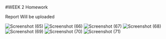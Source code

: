 #WEEK 2 Homework

Report Will be uploaded

![Screenshot (65)](https://user-images.githubusercontent.com/76596011/223251385-310d4d64-3bf0-4fa0-a706-1b3f200ecdf7.png)
![Screenshot (66)](https://user-images.githubusercontent.com/76596011/223251406-52491f88-0e17-492a-ae1b-4775a9dbd330.png)
![Screenshot (67)](https://user-images.githubusercontent.com/76596011/223251418-cd442057-26da-4189-aa25-f58f02cc45cc.png)
![Screenshot (68)](https://user-images.githubusercontent.com/76596011/223251438-e7c4bbc2-9c74-40b3-b464-c88c6526a6a3.png)
![Screenshot (69)](https://user-images.githubusercontent.com/76596011/223251485-2d5c745f-5150-480e-8aa2-b0900fafa36b.png)
![Screenshot (70)](https://user-images.githubusercontent.com/76596011/223252198-8a0e7ffc-7262-4fbf-8a22-e8f7b4aacfd1.png)
![Screenshot (71)](https://user-images.githubusercontent.com/76596011/223252218-e1850104-364b-4c0e-8776-51c92e90ad17.png)



